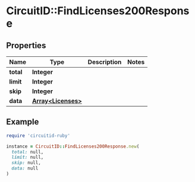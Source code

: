# CircuitID::FindLicenses200Response

## Properties

| Name | Type | Description | Notes |
| ---- | ---- | ----------- | ----- |
| **total** | **Integer** |  |  |
| **limit** | **Integer** |  |  |
| **skip** | **Integer** |  |  |
| **data** | [**Array&lt;Licenses&gt;**](Licenses.md) |  |  |

## Example

```ruby
require 'circuitid-ruby'

instance = CircuitID::FindLicenses200Response.new(
  total: null,
  limit: null,
  skip: null,
  data: null
)
```

